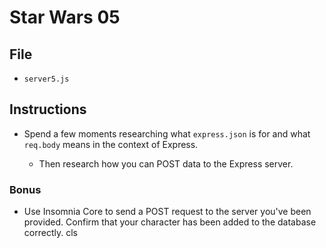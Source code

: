 # Star Wars 05

## File

* `server5.js`

## Instructions

* Spend a few moments researching what `express.json` is for and what `req.body` means in the context of Express.

  * Then research how you can POST data to the Express server.

### Bonus

* Use Insomnia Core to send a POST request to the server you've been provided. Confirm that your character has been added to the database correctly.
cls